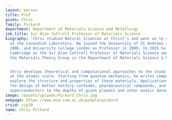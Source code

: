 ```yaml
---
layout: person
title: Prof
given: Chris
family: Pickard
department: Department of Materials Science and Metallurgy
job_title: Sir Alan Cottrell Professor of Materials Science
biography: 'Chris studied Natural Sciences at Christ’s and went on to complete a PhD
  at the Cavendish Laboratory. He joined the University of St Andrews as Reader in
  2006, and University College London as Professor in 2009. In 2015 he returned to
  Cambridge as the Sir Alan Cottrell Professor of Materials Science and established
  the Materials Theory Group in the Department of Materials Science & Metallurgy.


  Chris develops theoretical and computational approaches to the study of materials
  at the atomic scale. Starting from quantum mechanics, he writes computer codes to
  explore the structure and properties of these materials. Applications range from
  the design of better battery cathodes, pharmaceutical compounds, and high temperature
  superconductors to the depths of giant planets and other exotic dense matter.'
image: /assets/uploads/Pickard_Chris.jpg
webpage: https://www.msm.cam.ac.uk/people/pickard
crsid: cjp20
name: Chris Pickard
---
```


